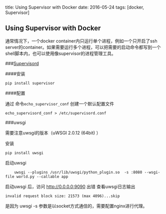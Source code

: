 title: Using Supervisor with Docker
date: 2016-05-24
tags: [docker, Supervisor]


## Using Supervisor with Docker

通常情况下，一个docker container内只运行单个进程，例如一个只开启了ssh server的container。如果需要运行多个进程，可以把需要的启动命令都写到一个shell脚本内，也可以使用像supervisor的进程管理工具。






###[Supervisord](http://supervisord.org/introduction.html)


####安装

	pip install supervisor


####配置

通过 命令`echo_supervisor_conf` 创建一个默认配置文件
	
	echo_supervisord_conf > /etc/supervisord.conf


###uwsgi

需要注意uwsgi的版本（uWSGI 2.0.12 (64bit) ）

安装
	
	pip install uwsgi

启动uwsgi

		uwsgi --plugins /usr/lib/uwsgi/python_plugin.so  -s :8080 --wsgi-file world.py --callable app


启动uwsgi 后，访问 http://0.0.0.0:9090 出错
查看uwsgi日志输出

	invalid request block size: 21573 (max 4096)...skip

是因为 uwsgi -s 参数是以socket方式通信的，需要配置nginx进行代理。

